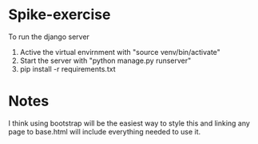 # Spike-exercise
To run the django server 
1) Active the virtual envirnment with "source venv/bin/activate"
2) Start the server with "python manage.py runserver"
3) pip install -r requirements.txt

# Notes
I think using bootstrap will be the easiest way to style this and linking any page to base.html will include everything needed to use it.